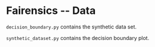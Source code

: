 # Fairensics -- Data

``decision_boundary.py`` contains the synthetic data set.

``synthetic_dataset.py`` contains the decision boundary plot.